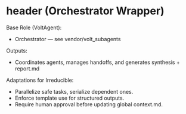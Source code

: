 # header (Orchestrator Wrapper)

Base Role (VoltAgent):
- Orchestrator — see vendor/volt_subagents

Outputs:
- Coordinates agents, manages handoffs, and generates synthesis + report.md

Adaptations for Irreducible:
- Parallelize safe tasks, serialize dependent ones.
- Enforce template use for structured outputs.
- Require human approval before updating global context.md.

